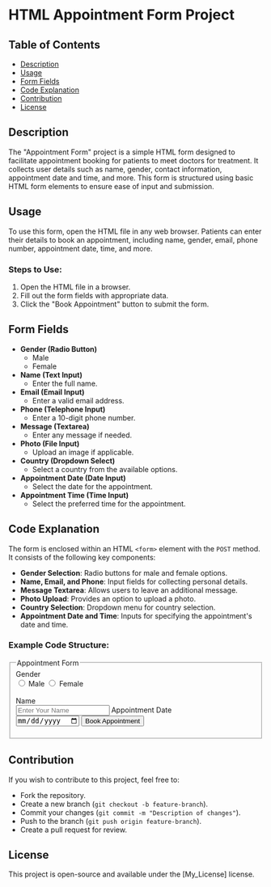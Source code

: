 # HTML Appointment Form Project 

## Table of Contents
- [Description](#description)
- [Usage](#usage)
- [Form Fields](#form-fields)
- [Code Explanation](#code-explanation)
- [Contribution](#contribution)
- [License](#license)

## Description
The "Appointment Form" project is a simple HTML form designed to facilitate appointment booking for patients to meet doctors for treatment. It collects user details such as name, gender, contact information, appointment date and time, and more. This form is structured using basic HTML form elements to ensure ease of input and submission.

## Usage
To use this form, open the HTML file in any web browser. Patients can enter their details to book an appointment, including name, gender, email, phone number, appointment date, time, and more.

### Steps to Use:
1. Open the HTML file in a browser.
2. Fill out the form fields with appropriate data.
3. Click the "Book Appointment" button to submit the form.

## Form Fields
- **Gender (Radio Button)**
  - Male
  - Female
- **Name (Text Input)**
  - Enter the full name.
- **Email (Email Input)**
  - Enter a valid email address.
- **Phone (Telephone Input)**
  - Enter a 10-digit phone number.
- **Message (Textarea)**
  - Enter any message if needed.
- **Photo (File Input)**
  - Upload an image if applicable.
- **Country (Dropdown Select)**
  - Select a country from the available options.
- **Appointment Date (Date Input)**
  - Select the date for the appointment.
- **Appointment Time (Time Input)**
  - Select the preferred time for the appointment.

## Code Explanation
The form is enclosed within an HTML `<form>` element with the `POST` method. It consists of the following key components:

- **Gender Selection**: Radio buttons for male and female options.
- **Name, Email, and Phone**: Input fields for collecting personal details.
- **Message Textarea**: Allows users to leave an additional message.
- **Photo Upload**: Provides an option to upload a photo.
- **Country Selection**: Dropdown menu for country selection.
- **Appointment Date and Time**: Inputs for specifying the appointment's date and time.

### Example Code Structure:

<fieldset>
    <legend>Appointment Form</legend>
    <form method="POST" action="">
        <!-- Gender Selection -->
        <label>Gender</label><br>
        <input type="radio" value="male" name="gender" required /> Male 
        <input type="radio" value="female" name="gender" required /> Female
        <br><br>
        <!-- Other Inputs -->
        <label>Name</label><br>
        <input type="text" pattern="[a-zA-Z]{3,40}" placeholder="Enter Your Name" name="uname" required />
        <!-- Additional Fields -->
        <label>Appointment Date</label><br>
        <input type="date" name="appointment_date" required />
        <!-- Submit Button -->
        <button type="submit">Book Appointment</button>
    </form>
</fieldset>


## Contribution
If you wish to contribute to this project, feel free to:
- Fork the repository.
- Create a new branch (`git checkout -b feature-branch`).
- Commit your changes (`git commit -m "Description of changes"`).
- Push to the branch (`git push origin feature-branch`).
- Create a pull request for review.

## License
This project is open-source and available under the [My_License] license.
